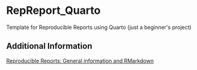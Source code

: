 # RepReport_Quarto
Template for Reproducible Reports using Quarto (just a beginner's project)

## Additional Information
[Reproducible Reports: General information and RMarkdown](https://bioconnector.github.io/workshops/r-rmarkdown.html)
